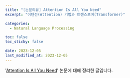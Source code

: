 ```yaml
---
title: "[논문리뷰] Attention Is All You Need"
excerpt: "어텐션(Attention) 기법과 트랜스포머(Transformer)"

categories:
  - Natural Language Processing

toc: false
toc_sticky: false

date: 2023-12-05
last_modified_at: 2023-12-05
---
```


'[Attention Is All You Need](https://arxiv.org/pdf/1706.03762.pdf)' 논문에 대해 정리한 글입니다.  

